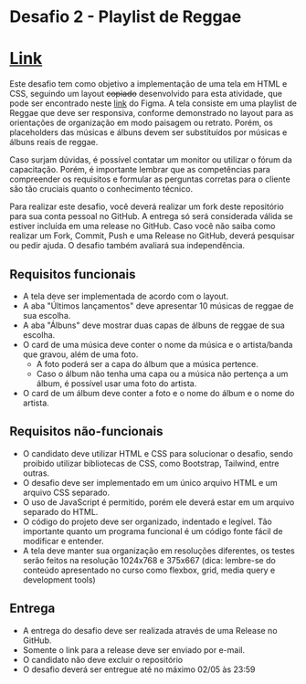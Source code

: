 # Desafio 2 - Playlist de Reggae

# [Link](https://luisrguerra.github.io/Desafio-2-2023.1-CV/)

Este desafio tem como objetivo a implementação de uma tela em HTML e CSS, seguindo um layout ~~copiado~~ desenvolvido para esta atividade, que pode ser encontrado neste [link](https://www.figma.com/file/skqoFYlPS9FIEtzxjv70Rw/REGGAE-AMADOR?node-id=105%3A2&t=kWqddMu84Xm1g9Lh-1) do Figma. A tela consiste em uma playlist de Reggae que deve ser responsiva, conforme demonstrado no layout para as orientações de organização em modo paisagem ou retrato. Porém, os placeholders das músicas e álbuns devem ser substituídos por músicas e álbuns reais de reggae.

Caso surjam dúvidas, é possível contatar um monitor ou utilizar o fórum da capacitação. Porém, é importante lembrar que as competências para compreender os requisitos e formular as perguntas corretas para o cliente são tão cruciais quanto o conhecimento técnico.

Para realizar este desafio, você deverá realizar um fork deste repositório para sua conta pessoal no GitHub. A entrega só será considerada válida se estiver incluída em uma release no GitHub. Caso você não saiba como realizar um Fork, Commit, Push e uma Release no GitHub, deverá pesquisar ou pedir ajuda. O desafio também avaliará sua independência.

## Requisitos funcionais

- A tela deve ser implementada de acordo com o layout.
- A aba "Últimos lançamentos" deve apresentar 10 músicas de reggae de sua escolha.
- A aba "Álbuns" deve mostrar duas capas de álbuns de reggae de sua escolha.
- O card de uma música deve conter o nome da música e o artista/banda que gravou, além de uma foto.
  - A foto poderá ser a capa do álbum que a música pertence.
  - Caso o álbum não tenha uma capa ou a música não pertença a um álbum, é possível usar uma foto do artista.
- O card de um álbum deve conter a foto e o nome do álbum e o nome do artista.

## Requisitos não-funcionais

- O candidato deve utilizar HTML e CSS para solucionar o desafio, sendo proibido utilizar bibliotecas de CSS, como Bootstrap, Tailwind, entre outras.
- O desafio deve ser implementado em um único arquivo HTML e um arquivo CSS separado.
- O uso de JavaScript é permitido, porém ele deverá estar em um arquivo separado do HTML.
- O código do projeto deve ser organizado, indentado e legível. Tão importante quanto um programa funcional é um código fonte fácil de modificar e entender.
- A tela deve manter sua organização em resoluções diferentes, os testes serão feitos na resolução 1024x768 e 375x667 (dica: lembre-se do conteúdo apresentado no curso como flexbox, grid, media query e development tools)

## Entrega

- A entrega do desafio deve ser realizada através de uma Release no GitHub.
- Somente o link para a release deve ser enviado por e-mail.
- O candidato não deve excluir o repositório
- O desafio deverá ser entregue até no máximo 02/05 às 23:59
